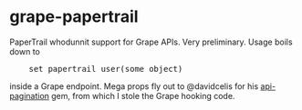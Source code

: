 grape-papertrail
================

PaperTrail whodunnit support for Grape APIs. Very preliminary. Usage boils down to

<pre>
	set_papertrail_user(some_object)
</pre>

inside a Grape endpoint. Mega props fly out to @davidcelis for his [api-pagination](https://github.com/davidcelis/api-pagination) gem, from which I stole the Grape hooking code.
